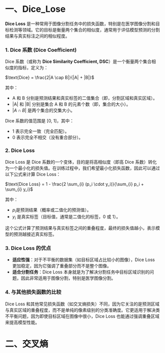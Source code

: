 # 一、Dice_Lose

**Dice Loss** 是一种常用于图像分割任务中的损失函数，特别是在医学图像分割和目标检测等领域。它的目标是衡量两个集合的相似度，通常用于评估模型预测的分割结果与真实标注之间的相似程度。

### 1. **Dice 系数 (Dice Coefficient)**

Dice 系数（或称为 **Dice Similarity Coefficient, DSC**）是一个衡量两个集合相似度的指标，定义为：

$\text{Dice} = \frac{2|A \cap B|}{|A| + |B|}$

其中：

-  A 和 B 分别是预测结果和真实标签的二值集合（即，分割区域和真实区域）。
- |A| 和 |B| 分别是集合 A 和 B 的元素个数（即，集合的大小）。
- $|A \cap B|$ 是两个集合的交集大小。

Dice 系数的值范围是 [0, 1]，其中：

- 1 表示完全一致（完全匹配）。
- 0 表示完全不相交（没有重合部分）。

### 2. **Dice Loss**

Dice Loss 是 Dice 系数的一个变体，目的是将高相似度（即高 Dice 系数）转化为一个最小化的损失值。在训练过程中，我们希望最小化损失函数，因此可以通过以下公式来计算 Dice Loss：

$\text{Dice Loss} = 1 - \frac{2 \sum_{i} (p_i \cdot y_i)}{\sum_{i} p_i + \sum_{i} y_i}$

其中：

- $p_i$是预测结果（概率或二值化的预测值）。
- $y_i$ 是真实标签（目标值，通常是二值化的标签，0 或 1）。

这个公式计算了预测结果与真实标签之间的重叠程度，最终的损失值越小，表示模型的预测越接近真实标签。

### 3. **Dice Loss 的优点**

- **适应性强**：对于不平衡的数据集（如目标区域占比较小的图像），Dice Loss 更加稳定，因为它强调了重叠部分而不是整个图像。
- **适合分割任务**：Dice Loss 本身就是为了解决分割任务中目标区域识别的问题，因此非常适用于图像分割，特别是医学图像分割。

### 4. **与其他损失函数的比较**

Dice Loss 和其他常见损失函数（如交叉熵损失）不同，因为它关注的是预测区域与真实区域的重叠程度，而不是单纯的像素级别的分类准确度。它更适用于解决类不平衡问题，因为即使目标区域在图像中很小，Dice Loss 也能通过强调重叠区域来提高模型性能。

# 二、交叉熵

